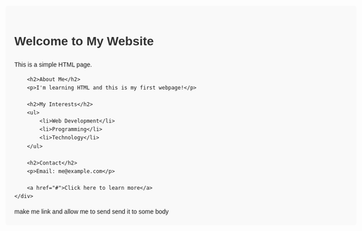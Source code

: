 <!DOCTYPE html>
<html lang="en">
<head>
    <meta charset="UTF-8">
    <meta name="viewport" content="width=device-width, initial-scale=1.0">
    <title>My Simple Webpage</title>
    <style>
        body {
            font-family: Arial, sans-serif;
            max-width: 800px;
            margin: 0 auto;
            padding: 20px;
            line-height: 1.6;
        }
        h1 {
            color: #333;
        }
        .container {
            background-color: #f9f9f9;
            padding: 20px;
            border-radius: 5px;
        }
    </style>
</head>
<body>
    <div class="container">
        <h1>Welcome to My Website</h1>
        <p>This is a simple HTML page.</p>
        
        <h2>About Me</h2>
        <p>I'm learning HTML and this is my first webpage!</p>
        
        <h2>My Interests</h2>
        <ul>
            <li>Web Development</li>
            <li>Programming</li>
            <li>Technology</li>
        </ul>
        
        <h2>Contact</h2>
        <p>Email: me@example.com</p>
        
        <a href="#">Click here to learn more</a>
    </div>
</body>
</html>
make me link and allow me to send send it to some body

